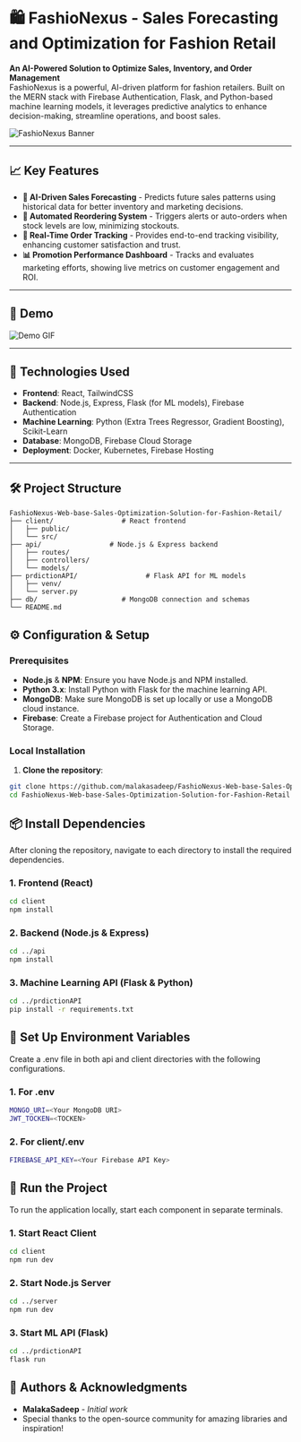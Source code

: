 # 🛍️ FashioNexus - Sales Forecasting and Optimization for Fashion Retail

**An AI-Powered Solution to Optimize Sales, Inventory, and Order Management**  
FashioNexus is a powerful, AI-driven platform for fashion retailers. Built on the MERN stack with Firebase Authentication, Flask, and Python-based machine learning models, it leverages predictive analytics to enhance decision-making, streamline operations, and boost sales.

![FashioNexus Banner](https://your-image-url.com/banner.png) <!-- Replace with your image URL or animation -->

---

## 📈 Key Features

- **🔮 AI-Driven Sales Forecasting** - Predicts future sales patterns using historical data for better inventory and marketing decisions.
- **🔄 Automated Reordering System** - Triggers alerts or auto-orders when stock levels are low, minimizing stockouts.
- **🚚 Real-Time Order Tracking** - Provides end-to-end tracking visibility, enhancing customer satisfaction and trust.
- **📊 Promotion Performance Dashboard** - Tracks and evaluates marketing efforts, showing live metrics on customer engagement and ROI.

---

## 📸 Demo

![Demo GIF](https://your-image-url.com/demo.gif) <!-- Add a GIF demonstrating your app -->

---

## 🚀 Technologies Used

- **Frontend**: React, TailwindCSS
- **Backend**: Node.js, Express, Flask (for ML models), Firebase Authentication
- **Machine Learning**: Python (Extra Trees Regressor, Gradient Boosting), Scikit-Learn
- **Database**: MongoDB, Firebase Cloud Storage
- **Deployment**: Docker, Kubernetes, Firebase Hosting

---

## 🛠️ Project Structure

```plaintext
FashioNexus-Web-base-Sales-Optimization-Solution-for-Fashion-Retail/
├── client/                 # React frontend
│   ├── public/             
│   └── src/
├── api/                 # Node.js & Express backend
│   ├── routes/
│   ├── controllers/
│   └── models/
├── prdictionAPI/                 # Flask API for ML models
│   ├── venv/
│   └── server.py
├── db/                     # MongoDB connection and schemas
└── README.md
```


## ⚙️ Configuration & Setup

### Prerequisites

- **Node.js** & **NPM**: Ensure you have Node.js and NPM installed.
- **Python 3.x**: Install Python with Flask for the machine learning API.
- **MongoDB**: Make sure MongoDB is set up locally or use a MongoDB cloud instance.
- **Firebase**: Create a Firebase project for Authentication and Cloud Storage.

### Local Installation

1. **Clone the repository**:
 ```bash
 git clone https://github.com/malakasadeep/FashioNexus-Web-base-Sales-Optimization-Solution-for-Fashion-Retail.git
 cd FashioNexus-Web-base-Sales-Optimization-Solution-for-Fashion-Retail
 ```
## 📦 Install Dependencies

After cloning the repository, navigate to each directory to install the required dependencies.

### 1. Frontend (React)
```bash
cd client
npm install
```
### 2. Backend (Node.js & Express)
```bash
cd ../api
npm install
```
### 3. Machine Learning API (Flask & Python)
```bash
cd ../prdictionAPI
pip install -r requirements.txt
```

## 🔐 Set Up Environment Variables

Create a .env file in both api and client directories with the following configurations.

### 1. For .env
```bash
MONGO_URI=<Your MongoDB URI>
JWT_TOCKEN=<TOCKEN>
```
### 2. For client/.env
```bash
FIREBASE_API_KEY=<Your Firebase API Key>
```


## 🚀 Run the Project

To run the application locally, start each component in separate terminals.

### 1. Start React Client
```bash
cd client
npm run dev
```
### 2. Start Node.js Server
```bash
cd ../server
npm run dev
```
### 3. Start ML API (Flask)
```bash
cd ../prdictionAPI
flask run
```



## 👥 Authors & Acknowledgments

- **MalakaSadeep** - _Initial work_
- Special thanks to the open-source community for amazing libraries and inspiration!

